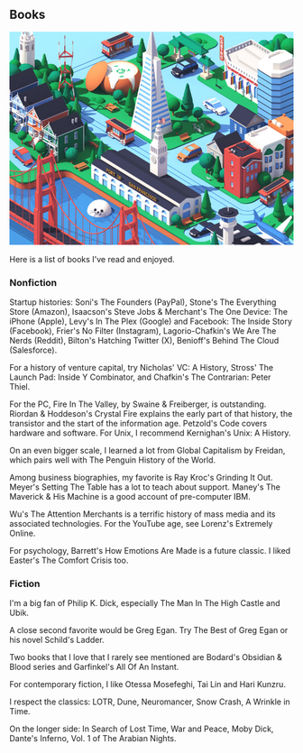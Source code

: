 ## Books

![sf city](sf_pixels.jpg)

Here is a list of books I've read and enjoyed.

### Nonfiction

Startup histories: Soni's The Founders (PayPal), Stone's The Everything Store (Amazon), Isaacson's Steve Jobs & Merchant's The One Device: The iPhone (Apple), Levy's In The Plex (Google) and Facebook: The Inside Story (Facebook), Frier's No Filter (Instagram), Lagorio-Chafkin's We Are The Nerds (Reddit), Bilton's Hatching Twitter (X), Benioff's Behind The Cloud (Salesforce).

For a history of venture capital, try Nicholas' VC: A History, Stross' The Launch Pad: Inside Y Combinator, and Chafkin's The Contrarian: Peter Thiel.

For the PC, Fire In The Valley, by Swaine & Freiberger, is outstanding. Riordan & Hoddeson's Crystal Fire explains the early part of that history, the transistor and the start of the information age. Petzold's Code covers hardware and software. For Unix, I recommend Kernighan's Unix: A History.

On an even bigger scale, I learned a lot from Global Capitalism by Freidan, which pairs well with The Penguin History of the World.

Among business biographies, my favorite is Ray Kroc's Grinding It Out. Meyer's Setting The Table has a lot to teach about support. Maney's The Maverick & His Machine is a good account of pre-computer IBM.

Wu's The Attention Merchants is a terrific history of mass media and its associated technologies. For the YouTube age, see Lorenz's Extremely Online.

For psychology, Barrett's How Emotions Are Made is a future classic. I liked Easter's The Comfort Crisis too.

### Fiction

I'm a big fan of Philip K. Dick, especially The Man In The High Castle and Ubik.

A close second favorite would be Greg Egan. Try The Best of Greg Egan or his novel Schild's Ladder.

Two books that I love that I rarely see mentioned are Bodard's Obsidian & Blood series and Garfinkel's All Of An Instant.

For contemporary fiction, I like Otessa Mosefeghi, Tai Lin and Hari Kunzru.

I respect the classics: LOTR, Dune, Neuromancer, Snow Crash, A Wrinkle in Time.

On the longer side: In Search of Lost Time, War and Peace, Moby Dick, Dante's Inferno, Vol. 1 of The Arabian Nights.
